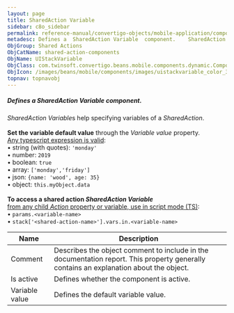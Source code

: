 ```yaml
---
layout: page
title: SharedAction Variable
sidebar: c8o_sidebar
permalink: reference-manual/convertigo-objects/mobile-application/components/shared-action-components/sharedaction-variable/
metadesc: Defines a  SharedAction Variable  component.    SharedAction Variable s help specifying variables of a  SharedAction .   Set the variable default valu
ObjGroup: Shared Actions
ObjCatName: shared-action-components
ObjName: UIStackVariable
ObjClass: com.twinsoft.convertigo.beans.mobile.components.dynamic.ComponentManager$3
ObjIcon: /images/beans/mobile/components/images/uistackvariable_color_32x32.png
topnav: topnavobj
---
```

##### Defines a <i>SharedAction Variable</i> component. <br/>

 <i>SharedAction Variable</i>s help specifying variables of a <i>SharedAction</i>.<br><br><b>Set the variable default value</b> through the <i>Variable value</i> property.<br><u>Any typescript expression is valid</u>:<br> • string (with quotes): <code>'monday'</code><br> • number: <code>2019</code><br> • boolean: <code>true</code><br> • array: <code>['monday','friday']</code><br> • json: <code>{name: 'wood', age: 35}</code><br> • object: <code>this.myObject.data</code><br><br><b>To access a shared action <i>SharedAction Variable</i></b><br><u>from any child <i>Action</i> property or variable, use in script mode (TS)</u>:<br> • <code>params.&lt;variable-name&gt;</code><br> • <code>stack['&lt;shared-action-name&gt;'].vars.in.&lt;variable-name&gt;</code>

Name | Description 
--- | ---
Comment | Describes the object comment to include in the documentation report.  This property generally contains an explanation about the object. 
Is active | Defines whether the component is active. 
Variable value | Defines the default variable value. 

